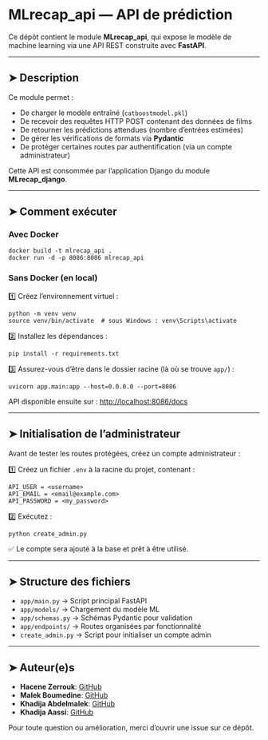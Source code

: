 
# MLrecap_api — API de prédiction


Ce dépôt contient le module **MLrecap_api**, qui expose le modèle de machine learning via une API REST construite avec **FastAPI**.

---

## ➤ Description

Ce module permet :  
- De charger le modèle entraîné (`catboostmodel.pkl`)  
- De recevoir des requêtes HTTP POST contenant des données de films  
- De retourner les prédictions attendues (nombre d’entrées estimées)  
- De gérer les vérifications de formats via **Pydantic**  
- De protéger certaines routes par authentification (via un compte administrateur)

Cette API est consommée par l’application Django du module **MLrecap_django**.

---

## ➤ Comment exécuter

### Avec Docker

```
docker build -t mlrecap_api .
docker run -d -p 8086:8086 mlrecap_api
```

### Sans Docker (en local)

1️⃣ Créez l’environnement virtuel :  
```
python -m venv venv
source venv/bin/activate  # sous Windows : venv\Scripts\activate
```

2️⃣ Installez les dépendances :  
```
pip install -r requirements.txt
```

3️⃣ Assurez-vous d’être dans le dossier racine (là où se trouve `app/`) :  
```
uvicorn app.main:app --host=0.0.0.0 --port=8086
```

API disponible ensuite sur : [http://localhost:8086/docs](http://localhost:8086/docs)

---

## ➤ Initialisation de l’administrateur

Avant de tester les routes protégées, créez un compte administrateur :  

1️⃣ Créez un fichier `.env` à la racine du projet, contenant :  
```
API_USER = <username>
API_EMAIL = <email@example.com>
API_PASSWORD = <my_password>
```

2️⃣ Exécutez :  
```
python create_admin.py
```

✅ Le compte sera ajouté à la base et prêt à être utilisé.

---

## ➤ Structure des fichiers

- `app/main.py` → Script principal FastAPI  
- `app/models/` → Chargement du modèle ML  
- `app/schemas.py` → Schémas Pydantic pour validation  
- `app/endpoints/` → Routes organisées par fonctionnalité  
- `create_admin.py` → Script pour initialiser un compte admin  

---

## ➤ Auteur(e)s

* **Hacene Zerrouk**: [GitHub](https://github.com/haceneZERROUK)
* **Malek Boumedine**: [GitHub](https://github.com/Malek-Boumedine)
* **Khadija Abdelmalek**: [GitHub](https://github.com/khadmalek)
* **Khadija Aassi**: [GitHub](https://github.com/Khadaassi)

Pour toute question ou amélioration, merci d’ouvrir une issue sur ce dépôt.
